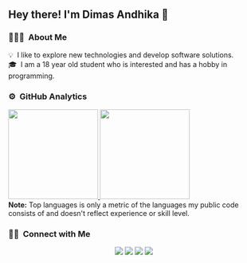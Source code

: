 <h2>Hey there! I'm Dimas Andhika 👋

### 👨🏻‍💻 &nbsp;About Me

💡 &nbsp;I like to explore new technologies and develop software solutions.\
🎓 &nbsp;I am a 18 year old student who is interested and has a hobby in programming.

### ⚙️ &nbsp;GitHub Analytics

<p>
<a href="https://github.com/dimasandhk">
  <img height="180em" src="https://github-readme-stats-eight-theta.vercel.app/api?username=dimasandhk&show_icons=true&theme=algolia&include_all_commits=true&count_private=true"/>
  <img height="180em" src="https://github-readme-stats-eight-theta.vercel.app/api/top-langs/?username=dimasandhk&layout=compact&langs_count=9&hide=jupyter%20notebook&theme=algolia"/>
</a>
<br>
<b>Note:</b> Top languages is only a metric of the languages my public code consists of and doesn't reflect experience or skill level.
</p>

### 🤝🏻 &nbsp;Connect with Me

<p align="center">
<a href="https://dimasandhika.vercel.app"><img src="https://img.shields.io/badge/-dimasandhika.vercel.app-3423A6?style=flat&logo=Google-Chrome&logoColor=white"/></a>
<a href="mailto:dimasandhikadiputra@gmail.com"><img src="https://img.shields.io/badge/-dimasandhikadiputra@gmail.com-D14836?style=flat&logo=Gmail&logoColor=white"/></a>
<a href="https://instagram.com/dimas.andhk"><img src="https://img.shields.io/badge/-@dimas.andhk-E4405F?style=flat&logo=Instagram&logoColor=white"/></a>
<a href="https://www.codewars.com/users/DimasAndhk"><img src="https://www.codewars.com/users/DimasAndhk/badges/micro"></a>
</p>
